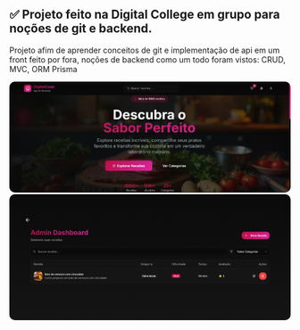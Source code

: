 ## ✅ Projeto feito na Digital College em grupo para noções de git e backend.

Projeto afim de aprender conceitos de git e implementação de api em um front feito por fora, noções de backend como um todo foram vistos: CRUD, MVC, ORM Prisma

<img style="border-radius: 10px" src="./src/assets/Captura de tela 2025-09-27 214235.png">

<br/>

<img style="border-radius: 10px" src="./src/assets/Captura de tela 2025-09-27 214736.png">